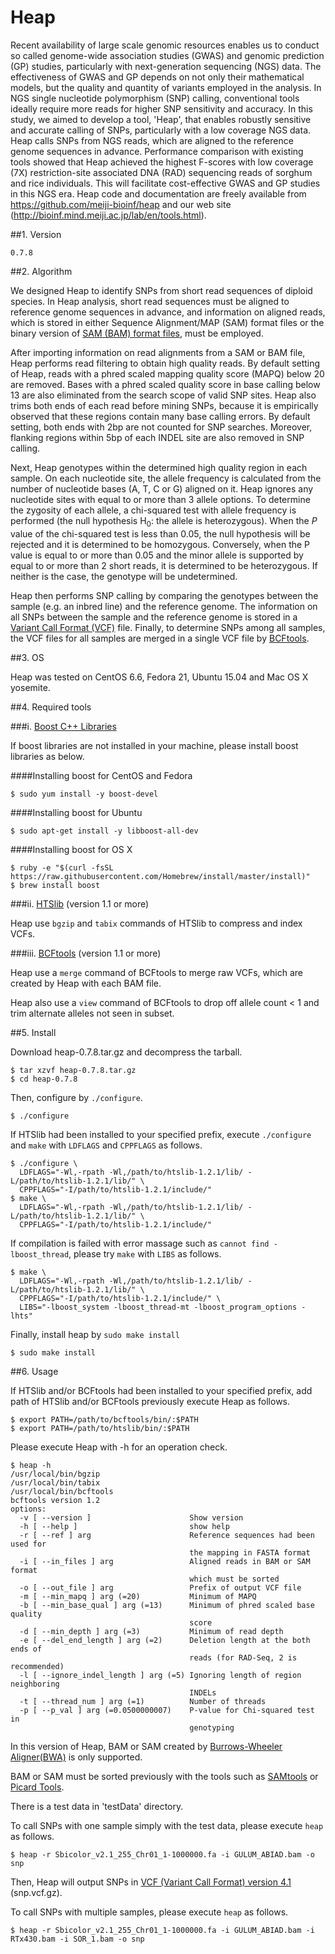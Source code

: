 Heap
===============

Recent availability of large scale genomic resources enables us to conduct so called genome-wide association studies (GWAS) and genomic prediction (GP) studies, particularly with next-generation sequencing (NGS) data. The effectiveness of GWAS and GP depends on not only their mathematical models, but the quality and quantity of variants employed in the analysis. In NGS single nucleotide polymorphism (SNP) calling, conventional tools ideally require more reads for higher SNP sensitivity and accuracy. In this study, we aimed to develop a tool, 'Heap', that enables robustly sensitive and accurate calling of SNPs, particularly with a low coverage NGS data. Heap calls SNPs from NGS reads, which are aligned to the reference genome sequences in advance. Performance comparison with existing tools showed that Heap achieved the highest F-scores with low coverage (7X) restriction-site associated DNA (RAD) sequencing reads of sorghum and rice individuals. This will facilitate cost-effective GWAS and GP studies in this NGS era. Heap code and documentation are freely available from https://github.com/meiji-bioinf/heap and our web site (http://bioinf.mind.meiji.ac.jp/lab/en/tools.html).


##1. Version

	0.7.8

##2. Algorithm

We designed Heap to identify SNPs from short read sequences of diploid species. In Heap analysis, short read sequences must be aligned to reference genome sequences in advance, and information on aligned reads, which is stored in either Sequence Alignment/MAP (SAM) format files or the binary version of [SAM (BAM) format files](https://samtools.github.io/hts-specs/SAMv1.pdf), must be employed.

After importing information on read alignments from a SAM or BAM file, Heap performs read filtering to obtain high quality reads. By default setting of Heap, reads with a phred scaled mapping quality score (MAPQ) below 20 are removed. Bases with a phred scaled quality score in base calling below 13 are also eliminated from the search scope of valid SNP sites. Heap also trims both ends of each read before mining SNPs, because it is empirically observed that these regions contain many base calling errors. By default setting, both ends with 2bp are not counted for SNP searches. Moreover, flanking regions within 5bp of each INDEL site are also removed in SNP calling.

Next, Heap genotypes within the determined high quality region in each sample. On each nucleotide site, the allele frequency is calculated from the number of nucleotide bases (A, T, C or G) aligned on it. Heap ignores any nucleotide sites with equal to or more than 3 allele options. To determine the zygosity of each allele, a chi-squared test with allele frequency is performed (the null hypothesis H<sub>0</sub>: the allele is heterozygous). When the _P_ value of the chi-squared test is less than 0.05, the null hypothesis will be rejected and it is determined to be homozygous. Conversely, when the P value is equal to or more than 0.05 and the minor allele is supported by equal to or more than 2 short reads, it is determined to be heterozygous. If neither is the case, the genotype will be undetermined.

Heap then performs SNP calling by comparing the genotypes between the sample (e.g. an inbred line) and the reference genome. The information on all SNPs between the sample and the reference genome is stored in a [Variant Call Format (VCF)](http://www.internationalgenome.org/wiki/Analysis/variant-call-format/) file. Finally, to determine SNPs among all samples, the VCF files for all samples are merged in a single VCF file by [BCFtools](https://github.com/samtools/bcftools/).

##3. OS

Heap was tested on CentOS 6.6, Fedora 21, Ubuntu 15.04 and Mac OS X yosemite.

##4. Required tools

###i. [Boost C++ Libraries](http://www.boost.org/)

If boost libraries are not installed in your machine, please install boost libraries as below.

####Installing boost for CentOS and Fedora

	$ sudo yum install -y boost-devel

####Installing boost for Ubuntu

	$ sudo apt-get install -y libboost-all-dev

####Installing boost for OS X

	$ ruby -e "$(curl -fsSL https://raw.githubusercontent.com/Homebrew/install/master/install)"
	$ brew install boost

###ii. [HTSlib](https://github.com/samtools/htslib/) (version 1.1 or more)

Heap use `bgzip` and `tabix` commands of HTSlib to compress and index VCFs.

###iii. [BCFtools](https://github.com/samtools/bcftools/) (version 1.1 or more)

Heap use a `merge` command of BCFtools to merge raw VCFs, which are created by Heap with each BAM file.

Heap also use a `view` command of BCFtools to drop off allele count < 1 and trim alternate alleles not seen in subset.

##5. Install

Download heap-0.7.8.tar.gz and decompress the tarball.

	$ tar xzvf heap-0.7.8.tar.gz
	$ cd heap-0.7.8

Then, configure by `./configure`.

	$ ./configure

If HTSlib had been installed to your specified prefix, execute `./configure` and `make` with `LDFLAGS` and `CPPFLAGS` as follows.

	$ ./configure \
	  LDFLAGS="-Wl,-rpath -Wl,/path/to/htslib-1.2.1/lib/ -L/path/to/htslib-1.2.1/lib/" \
	  CPPFLAGS="-I/path/to/htslib-1.2.1/include/"
	$ make \
	  LDFLAGS="-Wl,-rpath -Wl,/path/to/htslib-1.2.1/lib/ -L/path/to/htslib-1.2.1/lib/" \
	  CPPFLAGS="-I/path/to/htslib-1.2.1/include/"

If compilation is failed with error massage such as `cannot find -lboost_thread`, please try `make` with `LIBS` as follows.

	$ make \
	  LDFLAGS="-Wl,-rpath -Wl,/path/to/htslib-1.2.1/lib/ -L/path/to/htslib-1.2.1/lib/" \
	  CPPFLAGS="-I/path/to/htslib-1.2.1/include/" \
	  LIBS="-lboost_system -lboost_thread-mt -lboost_program_options -lhts"

Finally, install heap by `sudo make install`

	$ sudo make install

##6. Usage

If HTSlib and/or BCFtools had been installed to your specified prefix, add path of HTSlib and/or BCFtools previously execute Heap as follows.

	$ export PATH=/path/to/bcftools/bin/:$PATH
	$ export PATH=/path/to/htslib/bin/:$PATH

Please execute Heap with -h for an operation check.

	$ heap -h
	/usr/local/bin/bgzip
	/usr/local/bin/tabix
	/usr/local/bin/bcftools
	bcftools version 1.2
	options:
	  -v [ --version ]                      Show version
	  -h [ --help ]                         show help
	  -r [ --ref ] arg                      Reference sequences had been used for 
	                                        the mapping in FASTA format
	  -i [ --in_files ] arg                 Aligned reads in BAM or SAM format 
	                                        which must be sorted
	  -o [ --out_file ] arg                 Prefix of output VCF file
	  -m [ --min_mapq ] arg (=20)           Minimum of MAPQ
	  -b [ --min_base_qual ] arg (=13)      Minimum of phred scaled base quality 
	                                        score
	  -d [ --min_depth ] arg (=3)           Minimum of read depth
	  -e [ --del_end_length ] arg (=2)      Deletion length at the both ends of 
	                                        reads (for RAD-Seq, 2 is recommended)
	  -l [ --ignore_indel_length ] arg (=5) Ignoring length of region neighboring 
	                                        INDELs
	  -t [ --thread_num ] arg (=1)          Number of threads
	  -p [ --p_val ] arg (=0.0500000007)    P-value for Chi-squared test in 
	                                        genotyping

In this version of Heap, BAM or SAM created by [Burrows-Wheeler Aligner(BWA)](http://bio-bwa.sourceforge.net/index.shtml) is only supported.

BAM or SAM must be sorted previously with the tools such as [SAMtools](http://www.htslib.org/) or [Picard Tools](http://broadinstitute.github.io/picard/).

There is a test data in 'testData' directory.

To call SNPs with one sample simply with the test data, please execute `heap` as follows.

	$ heap -r Sbicolor_v2.1_255_Chr01_1-1000000.fa -i GULUM_ABIAD.bam -o snp

Then, Heap will output SNPs in [VCF (Variant Call Format) version 4.1](http://www.1000genomes.org/wiki/analysis/variant%20call%20format/vcf-variant-call-format-version-41) (snp.vcf.gz).

To call SNPs with multiple samples, please execute `heap` as follows.

	$ heap -r Sbicolor_v2.1_255_Chr01_1-1000000.fa -i GULUM_ABIAD.bam -i RTx430.bam -i SOR_1.bam -o snp
